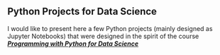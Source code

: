 
## Python Projects for Data Science

I would like to present here a few Python projects (mainly designed as Jupyter Notebooks) that were designed in the spirit of the course
[**_Programming with Python for Data Science_**](https://courses.edx.org/courses/course-v1:Microsoft+DAT210x+6T2016/course/)
